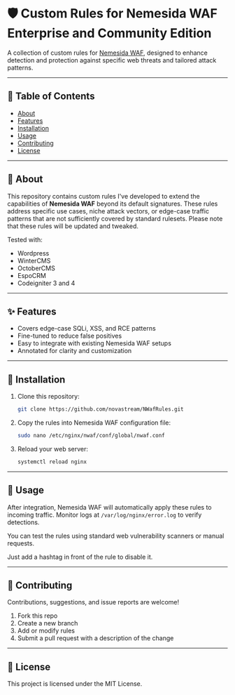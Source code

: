 # 🛡️ Custom Rules for Nemesida WAF Enterprise and Community Edition

A collection of custom rules for [Nemesida WAF](https://www.nemesida-waf.com/), designed to enhance detection and protection against specific web threats and tailored attack patterns.

---

## 📄 Table of Contents
- [About](#about)
- [Features](#features)
- [Installation](#installation)
- [Usage](#usage)
- [Contributing](#contributing)
- [License](#license)

---

## 📌 About

This repository contains custom rules I've developed to extend the capabilities of **Nemesida WAF** beyond its default signatures. These rules address specific use cases, niche attack vectors, or edge-case traffic patterns that are not sufficiently covered by standard rulesets. Please note that these rules will be updated and tweaked.

Tested with:
- Wordpress
- WinterCMS
- OctoberCMS
- EspoCRM
- Codeigniter 3 and 4

---

## ✨ Features

- Covers edge-case SQLi, XSS, and RCE patterns
- Fine-tuned to reduce false positives
- Easy to integrate with existing Nemesida WAF setups
- Annotated for clarity and customization

---

## 🔧 Installation

1. Clone this repository:
   ```bash
   git clone https://github.com/novastream/NWafRules.git
   ```
2. Copy the rules into Nemesida WAF configuration file:
   ```bash
   sudo nano /etc/nginx/nwaf/conf/global/nwaf.conf
   ```

3. Reload your web server:
   ```bash
   systemctl reload nginx
   ```

---

## 🚀 Usage

After integration, Nemesida WAF will automatically apply these rules to incoming traffic. Monitor logs at `/var/log/nginx/error.log` to verify detections.

You can test the rules using standard web vulnerability scanners or manual requests.

Just add a hashtag in front of the rule to disable it.

---

## 🤝 Contributing

Contributions, suggestions, and issue reports are welcome!

1. Fork this repo
2. Create a new branch
3. Add or modify rules
4. Submit a pull request with a description of the change

---

## 📜 License

This project is licensed under the MIT License.